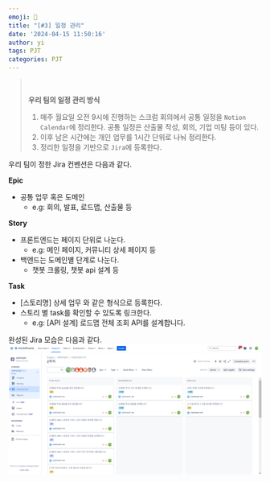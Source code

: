 ```yaml
---
emoji: 💬
title: "[#3] 일정 관리"
date: '2024-04-15 11:50:16'
author: yi
tags: PJT
categories: PJT
---
```


> <br> 
> 
> **우리 팀의 일정 관리 방식**
> <br>
> 1. 매주 월요일 오전 9시에 진행하는 스크럼 회의에서 공통 일정을 `Notion Calendar`에 정리한다. 공통 일정은 산출물 작성, 회의, 기업 미팅 등이 있다.
> 2. 이후 남은 시간에는 개인 업무를 1시간 단위로 나눠 정리한다.
> 3. 정리한 일정을 기반으로 `Jira`에 등록한다.

우리 팀이 정한 Jira 컨벤션은 다음과 같다.

**Epic**
- 공통 업무 혹은 도메인
    - e.g: 회의, 발표, 로드맵, 산출물 등

**Story**
- 프론트엔드는 페이지 단위로 나눈다.
    - e.g: 메인  페이지, 커뮤니티 상세 페이지 등
- 백엔드는 도메인별 단계로 나눈다.
    - 챗봇 크롤링, 챗봇 api 설계 등

**Task**
- [스토리명] 상세 업무 와 같은 형식으로 등록한다.
- 스토리 별 task를 확인할 수 있도록 링크한다.
    - e.g: [API 설계] 로드맵 전체 조회 API를 설계합니다.

완성된 Jira 모습은 다음과 같다.
![jira](./images/jira_0415.PNG)